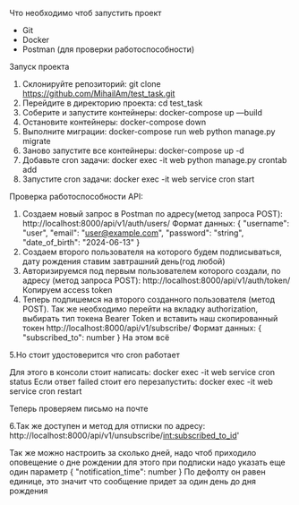 Что необходимо чтоб запустить проект

- Git
- Docker
- Postman (для проверки работоспособности)

Запуск проекта

1. Склонируйте репозиторий:
git clone https://github.com/MihailAm/test_task.git
2. Перейдите в директорию проекта:
cd test_task
3. Соберите и запустите контейнеры:
docker-compose up —build
4. Остановите контейнеры:
docker-compose down
5. Выполните миграции:
docker-compose run web python manage.py migrate
6. Заново запустите все контейнеры:
docker-compose up -d
7. Добавьте cron задачи:
docker exec -it web python manage.py crontab add
8. Запустите cron задачи:
docker exec -it web service cron start

Проверка работоспособности API:

1. Создаем новый запрос в Postman по адресу(метод запроса POST):
http://localhost:8000/api/v1/auth/users/ 
Формат данных: 
{ 
 "username": "user", 
 "email": "user@example.com", 
 "password": "string", 
 "date_of_birth": "2024-06-13" 
} 
2. Создаем второго пользователя на которого будем подписываться, дату рождения ставим завтрашний день(год любой) 
3. Авторизируемся под первым пользователем которого создали, по адресу (метод запроса POST): 
http://localhost:8000/api/v1/auth/token/ 
Копируем access token 
4. Теперь подпишемся на второго созданного пользователя (метод POST). Так же необходимо перейти на вкладку authorization, выбирать тип токена Bearer Token и вставить наш скопированный токен 
http://localhost:8000/api/v1/subscribe/ 
Формат данных: 
{ 
 "subscribed_to": number 
} 
На этом всё

5.Но стоит удостоверится что cron работает

Для этого в консоли стоит написать:
docker exec -it web service cron status 
Если ответ failed стоит его перезапустить: 
docker exec -it web service cron restart

Теперь проверяем письмо на почте

6.Так же доступен и метод для отписки по адресу: 
http://localhost:8000/api/v1/unsubscribe/<int:subscribed_to_id>'

Так же можно настроить за сколько дней, надо чтоб приходило оповещение о дне рождении для этого при подписки надо указать еще один параметр 
{
"notification_time": number 
}
По дефолту он равен единице, это значит что сообщение придет за один день до дня рождения

